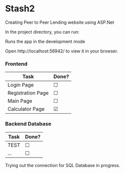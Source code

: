 # Stash2

Creating Peer to Peer Lending website using ASP.Net

In the project directory, you can run:

Runs the app in the development mode

Open http://localhost:56942/ to view it in your browser.


### Frontend

| Task | Done? |
| --- | --- |
| Login Page | &#9744; |
| Registration Page | &#9744; |
| Main Page | &#9744; |
| Calculator Page | &#9745; |




### Backend Database

| Task | Done? |
| --- | --- |
| TEST | &#9744; |
| ... | &#9744; |

Trying out the connection for SQL Database in progress. 
